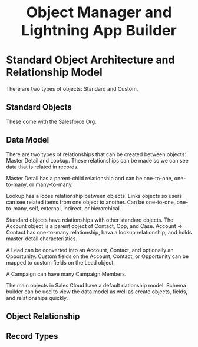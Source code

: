 <h1 style="text-align: center; font-size: 40px">Object Manager and Lightning App Builder</h1>

# Standard Object Architecture and Relationship Model
There are two types of objects: Standard and Custom. 

## Standard Objects
These come with the Salesforce Org. 

## Data Model
There are two types of relationships that can be created between objects: Master Detail and Lookup. These relationships can be made so we can see data that is related in records. 

Master Detail has a parent-child relationship and can be one-to-one, one-to-many, or many-to-many.

Lookup has a loose relationship between objects. Links objects so users can see related items from one object to another. Can be one-to-one, one-to-many, self, external, indirect, or hierarchical. 

Standard objects have relationships with other standard objects. The Account object is a parent object of Contact, Opp, and Case. Account -> Contact has one-to-many relationship, hava a lookup relationship, and holds master-detail characteristics. 

A Lead can be converted into an Account, Contact, and optionally an Opportunity. Custom fields on the Account, Contact, or Opportunity can be mapped to custom fields on the Lead object. 

A Campaign can have many Campaign Members. 

The main objects in Sales Cloud have a default rlationship model. Schema builder can be ued to view the data model as well as create objects, fields, and relationships quickly. 

## Object Relationship
## Record Types